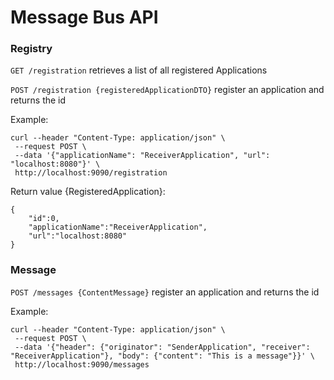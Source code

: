 # Message Bus API

### Registry

`GET /registration` retrieves a list of all registered Applications

`POST /registration {registeredApplicationDTO}` register an application and returns the id

Example:
```
curl --header "Content-Type: application/json" \
 --request POST \
 --data '{"applicationName": "ReceiverApplication", "url": "localhost:8080"}' \
 http://localhost:9090/registration
```

Return value {RegisteredApplication}:
```
{
    "id":0,
    "applicationName":"ReceiverApplication",
    "url":"localhost:8080"
}

```

### Message

`POST /messages {ContentMessage}` register an application and returns the id

Example:
```
curl --header "Content-Type: application/json" \
 --request POST \
 --data '{"header": {"originator": "SenderApplication", "receiver": "ReceiverApplication"}, "body": {"content": "This is a message"}}' \
 http://localhost:9090/messages
```
